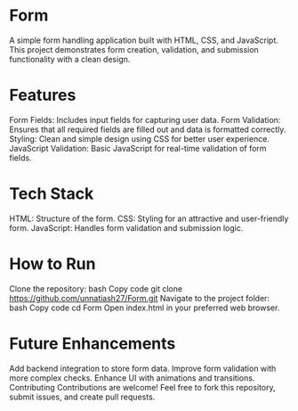 # Form
A simple form handling application built with HTML, CSS, and JavaScript. This project demonstrates form creation, validation, and submission functionality with a clean design.

# Features
Form Fields: Includes input fields for capturing user data.
Form Validation: Ensures that all required fields are filled out and data is formatted correctly.
Styling: Clean and simple design using CSS for better user experience.
JavaScript Validation: Basic JavaScript for real-time validation of form fields.

# Tech Stack
HTML: Structure of the form.
CSS: Styling for an attractive and user-friendly form.
JavaScript: Handles form validation and submission logic.

# How to Run
Clone the repository:
bash
Copy code
git clone https://github.com/unnatiash27/Form.git
Navigate to the project folder:
bash
Copy code
cd Form
Open index.html in your preferred web browser.

# Future Enhancements
Add backend integration to store form data.
Improve form validation with more complex checks.
Enhance UI with animations and transitions.
Contributing
Contributions are welcome! Feel free to fork this repository, submit issues, and create pull requests.
